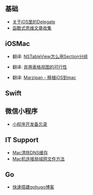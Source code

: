 ## 基础

- [关于iOS里的Delegate](https://github.com/ACChe/notes/blob/master/Base/2012-11-27-delegata-on-ios.md)
- [函数式思维文章收集](https://github.com/ACChe/notes/blob/master/Base/2015-04-22-try-to-understand-functional-programming.md)



## iOSMac

- 翻译: [NSTableView怎么用Section分组](https://github.com/ACChe/notes/blob/master/iOSMac/2018-01-08-Let-s-talk-about-sections-for-NSTableView.md)

- 翻译: [弃用表格视图的可行性](https://github.com/ACChe/notes/blob/master/iOSMac/2017-12-28-the-case-for-deprecating-uitableview.md)
- 翻译: [Marzipan - 移植iOS到mac](https://github.com/ACChe/notes/blob/master/iOSMac/2019-01-14-porting-ios-apps-to-mac-marzipan-iosmac-uikit-appkit.md)



## Swift



## 微信小程序

- [小程序开发备忘录](https://github.com/ACChe/notes/blob/master/MiniProgram/2019-01-15-mini-program-cheat-sheet.md)



## IT Support

- [Mac清除DNS缓存](https://github.com/ACChe/notes/blob/master/ITSupport/2012-11-15-clean-the-cache-on-mac.md)
- [Mac机连接局域网文件方法](https://github.com/ACChe/notes/blob/master/ITSupport/2013-02-03-mac-conntected-in-local-network.md)



## Go

- [快速搭建gohugo博客](https://github.com/ACChe/notes/blob/master/Go/2014-04-09-how-to-build-a-blog-with-gohuo.md)